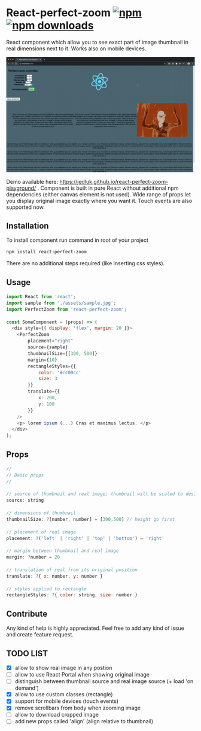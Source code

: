 # React-perfect-zoom [![npm](https://img.shields.io/npm/v/react-perfect-zoom.svg)](https://www.npmjs.com/package/react-perfect-zoom) [![npm downloads](https://img.shields.io/npm/dm/react-perfect-zoom.svg)](https://www.npmjs.com/package/react-perfect-zoom)

React component which allow you to see exact part of image thumbnail in real dimensions next to it. Works also on mobile devices.

![Alt Demo](https://raw.githubusercontent.com/jedluk/random/master/react-perfect-zoom/perfect_zoom_demo.gif)

Demo available here: https://jedluk.github.io/react-perfect-zoom-playground/ . Component is built in pure React without additional npm dependencies (either canvas element is not used). Wide range of props let you display original image exactly where you want it. Touch events are also supported now.

## Installation

To install component run command in root of your project

```bash
npm install react-perfect-zoom
```

There are no additional steps required (like inserting css styles).

## Usage

```js
import React from 'react';
import sample from './assets/sample.jpg';
import PerfectZoom from 'react-perfect-zoom';

const SomeComponent = (props) => (
  <div style={{ display: 'flex', margin: 20 }}>
    <PerfectZoom
        placement="right"
        source={sample}
        thumbnailSize={[300, 500]}
        margin={10}
        rectangleStyles={{
            color: '#cc00cc'
            size: 3
        }}
        translate={{
            x: 200,
            y: 100
        }}
    />
    <p> lorem ipsum (...) Cras et maximus lectus. </p>
  </div>
);
```

## Props

```js
//
// Basic props
//

// source of thumbnail and real image; thumbnail will be scaled to desired size, real image is shown without scaling
source: string

// dimensions of thumbnail
thumbnailSize: ?[number, number] = [300,500] // height go first

// placement of real image
placement: ?('left' | 'right' | 'top' | 'bottom') = 'right'

// margin between thumbnail and real image
margin: ?number = 20

// translation of real from its original position
translate: ?{ x: number, y: number }

// styles applied to rectangle
rectangleStyles: ?{ color: string, size: number }


```

## Contribute

Any kind of help is highly appreciated. Feel free to add any kind of issue and create feature request.

## TODO LIST

- [x] allow to show real image in any postion
- [ ] allow to use React Portal when showing original image
- [ ] distinguish between thumbnail source and real image source (+ load 'on demand')
- [x] allow to use custom classes (rectangle)
- [x] support for mobile devices (touch events)
- [x] remove scrollbars from body when zooming image
- [ ] allow to download cropped image
- [ ] add new props called 'align' (align relative to thumbnail)
